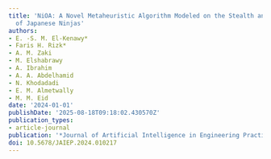 ```yaml
---
title: 'NiOA: A Novel Metaheuristic Algorithm Modeled on the Stealth and Precision
  of Japanese Ninjas'
authors:
- E. -S. M. El-Kenawy*
- Faris H. Rizk*
- A. M. Zaki
- M. Elshabrawy
- A. Ibrahim
- A. A. Abdelhamid
- N. Khodadadi
- E. M. Almetwally
- M. M. Eid
date: '2024-01-01'
publishDate: '2025-08-18T09:18:02.430570Z'
publication_types:
- article-journal
publication: '*Journal of Artificial Intelligence in Engineering Practice*'
doi: 10.5678/JAIEP.2024.010217
---
```

